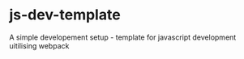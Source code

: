 # js-dev-template
A simple developement setup - template for javascript development uitilising webpack

